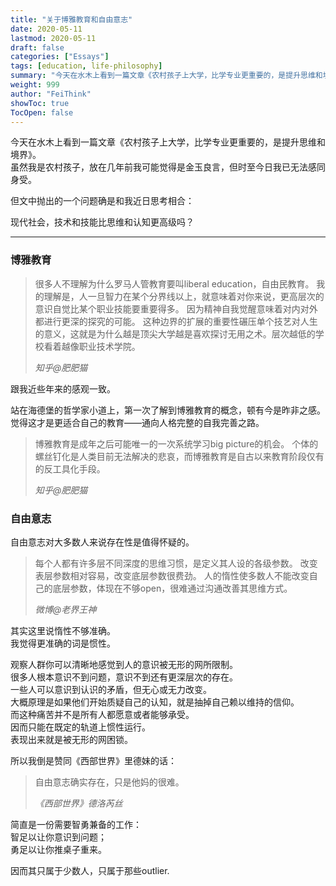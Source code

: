 ```yaml
---
title: "关于博雅教育和自由意志"
date: 2020-05-11
lastmod: 2020-05-11
draft: false
categories: ["Essays"]
tags: [education, life-philosophy]
summary: "今天在水木上看到一篇文章《农村孩子上大学，比学专业更重要的，是提升思维和境界》。 虽然我是农村孩子，放在几年前我可能觉得是金玉良言，但时至今日我已无法感同身受。..."
weight: 999
author: "FeiThink"
showToc: true
TocOpen: false
---
```




今天在水木上看到一篇文章《农村孩子上大学，比学专业更重要的，是提升思维和境界》。  
虽然我是农村孩子，放在几年前我可能觉得是金玉良言，但时至今日我已无法感同身受。

但文中抛出的一个问题确是和我近日思考相合：

现代社会，技术和技能比思维和认知更高级吗？

---

### **博雅教育**


> 很多人不理解为什么罗马人管教育要叫liberal education，自由民教育。
> 我的理解是，人一旦智力在某个分界线以上，就意味着对你来说，更高层次的意识自觉比某个职业技能要重要得多。
> 因为精神自我觉醒意味着对内对外都进行更深的探究的可能。
> 这种边界的扩展的重要性碾压单个技艺对人生的意义，这就是为什么越是顶尖大学越是喜欢探讨无用之术。层次越低的学校看着越像职业技术学院。
>
> *知乎@肥肥猫*

跟我近些年来的感观一致。

站在海德堡的哲学家小道上，第一次了解到博雅教育的概念，顿有今是昨非之感。
觉得这才是更适合自己的教育——通向人格完整的自我完善之路。

> 博雅教育是成年之后可能唯一的一次系统学习big picture的机会。
> 个体的螺丝钉化是人类目前无法解决的悲哀，而博雅教育是自古以来教育阶段仅有的反工具化手段。
>
> *知乎@肥肥猫*

### **自由意志**

自由意志对大多数人来说存在性是值得怀疑的。

> 每个人都有许多层不同深度的思维习惯，是定义其人设的各级参数。
> 改变表层参数相对容易，改变底层参数很费劲。
> 人的惰性使多数人不能改变自己的底层参数，体现在不够open，很难通过沟通改善其思维方式。
>
> *微博@老界王神*

其实这里说惰性不够准确。  
我觉得更准确的词是惯性。

观察人群你可以清晰地感觉到人的意识被无形的网所限制。  
很多人根本意识不到问题，意识不到还有更深层次的存在。  
一些人可以意识到认识的矛盾，但无心或无力改变。  
大概原理是如果他们开始质疑自己的认知，就是抽掉自己赖以维持的信仰。  
而这种痛苦并不是所有人都愿意或者能够承受。  
因而只能在既定的轨道上惯性运行。  
表现出来就是被无形的网困锁。

所以我倒是赞同《西部世界》里德妹的话：

> 自由意志确实存在，只是他妈的很难。
>
> *《西部世界》德洛芮丝*

简直是一份需要智勇兼备的工作：  
智足以让你意识到问题；  
勇足以让你推桌子重来。

因而其只属于少数人，只属于那些outlier.
